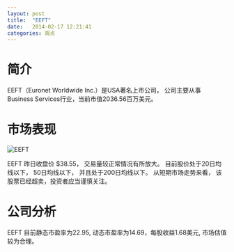 ```yaml
---
layout: post
title:  "EEFT"
date:   2014-02-17 12:21:41
categories: 观点
---
```


# 简介
EEFT（Euronet Worldwide Inc.）是USA著名上市公司，
公司主要从事Business Services行业，当前市值2036.56百万美元。

# 市场表现

![EEFT](http://finviz.com/chart.ashx?t=EEFT&ty=c&ta=1&p=d&s=l)

EEFT 昨日收盘价 $38.55，
交易量较正常情况有所放大。
目前股价处于20日均线以下，
50日均线以下，
并且处于200日均线以下。
从短期市场走势来看，
该股票已经超卖，投资者应当谨慎关注。

# 公司分析
EEFT 目前静态市盈率为22.95, 动态市盈率为14.69，每股收益1.68美元,
市场估值较为合理。
